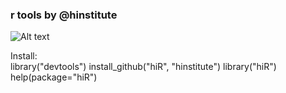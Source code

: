 ### r tools by @hinstitute ###

![Alt text]("hidatalab.png")

Install:	
	library("devtools")
	install_github("hiR", "hinstitute")
	library("hiR")
	help(package="hiR")

